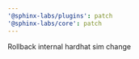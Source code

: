 ```yaml
---
'@sphinx-labs/plugins': patch
'@sphinx-labs/core': patch
---
```


Rollback internal hardhat sim change
